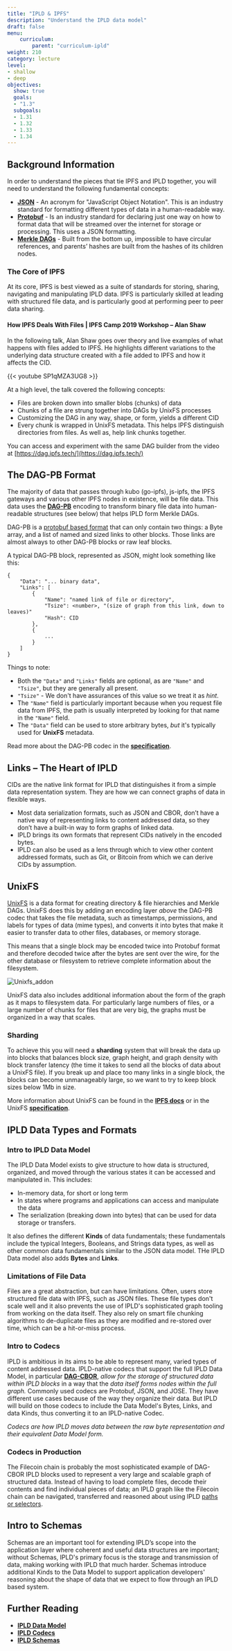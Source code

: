 ```yaml
---
title: "IPLD & IPFS"
description: "Understand the IPLD data model"
draft: false
menu:
    curriculum:
        parent: "curriculum-ipld"
weight: 210
category: lecture
level:
- shallow
- deep
objectives:
  show: true
  goals:
  - "1.3"
  subgoals:
  - 1.31
  - 1.32
  - 1.33
  - 1.34
---
```

## Background Information
In order to understand the pieces that tie IPFS and IPLD together, you will need to understand the following fundamental concepts:
* [**JSON**](https://www.w3schools.com/whatis/whatis_json.asp) - An acronym for "JavaScript Object Notation". This is an industry standard for formatting different types of data in a human-readable way.
* [**Protobuf**](https://developers.google.com/protocol-buffers/docs/overview) - Is an industry standard for declaring just one way on how to format data that will be streamed over the internet for storage or processing. This uses a JSON formatting.
* [**Merkle DAGs**](/curriculum/ipld/merkle-dags) - Built from the bottom up, impossible to have circular references, and parents’ hashes are built from the hashes of its children nodes.

### The Core of IPFS
At its core, IPFS is best viewed as a suite of standards for storing, sharing, navigating and manipulating IPLD data. IPFS is particularly skilled at leading with structured file data, and is particularly good at performing peer to peer data sharing.

#### How IPFS Deals With Files | IPFS Camp 2019 Workshop – Alan Shaw

In the following talk, Alan Shaw goes over theory and live examples of what happens with files added to IPFS. He highlights different variations to the underlying data structure created with a file added to IPFS and how it affects the CID.

{{< youtube SP1qMZA3UG8 >}}

At a high level, the talk covered the following concepts:

* Files are broken down into smaller blobs (chunks) of data
* Chunks of a file are strung together into DAGs by UnixFS processes
* Customizing the DAG in any way, shape, or form, yields a different CID
* Every chunk is wrapped in UnixFS metadata. This helps IPFS distinguish directories from files. As well as, help link chunks together.

You can access and experiment with the same DAG builder from the video at [https://dag.ipfs.tech/](https://dag.ipfs.tech/)

## The DAG-PB Format

The majority of data that passes through kubo (go-ipfs), js-ipfs, the IPFS gateways and various other IPFS nodes in existence, will be file data. This data uses the [**DAG-PB**](https://ipld.io/specs/codecs/dag-pb/) encoding to transform binary file data into human-readable structures (see below) that helps IPLD form Merkle DAGs.

DAG-PB is a [protobuf based format](https://developers.google.com/protocol-buffers/docs/overview) that can only contain two things: a Byte array, and a list of named and sized links to other blocks. Those links are almost always to other DAG-PB blocks or raw leaf blocks.

A typical DAG-PB block, represented as JSON, might look something like this:

```
{
    "Data": "... binary data",
    "Links": [
        {
            "Name": "named link of file or directory",
            "Tsize": <number>, "(size of graph from this link, down to leaves)"
            "Hash": CID
        },
        {
            ...
        }
    ]
}
```
Things to note:
* Both the `"Data"` and `"Links"` fields are optional, as are `"Name"` and `"Tsize"`, but they are generally all present.
* `"Tsize"` - We don't have assurances of this value so we treat it as _hint_.
* The `"Name"` field is particularly important because when you request file data from IPFS, the path is usually interpreted by looking for that name in the `"Name"` field.
* The `"Data"` field can be used to store arbitrary bytes, _but_ it's typically used for **UnixFS** metadata.

Read more about the DAG-PB codec in the [**specification**](https://ipld.io/specs/codecs/dag-pb/).

## Links – The Heart of IPLD

CIDs are the native link format for IPLD that distinguishes it from a simple data representation system. They are how we can connect graphs of data in flexible ways.

* Most data serialization formats, such as JSON and CBOR, don’t have a native way of representing links to content addressed data, so they don’t have a built-in way to form graphs of linked data.
* IPLD brings its own formats that represent CIDs natively in the encoded bytes.
* IPLD can also be used as a lens through which to view other content addressed formats, such as Git, or Bitcoin from which we can derive CIDs by assumption.


## UnixFS

[UnixFS](https://docs.ipfs.tech/concepts/file-systems/#unix-file-system-unixfs) is a data format for creating directory & file hierarchies and Merkle DAGs. UnixFS does this by adding an encoding layer _above_ the DAG-PB codec that takes the file metadata, such as timestamps, permissions, and labels for types of data (mime types), and converts it into bytes that make it easier to transfer data to other files, databases, or memory storage.

This means that a single block may be encoded twice into Protobuf format and therefore decoded twice after the bytes are sent over the wire, for the other database or filesystem to retrieve complete information about the filesystem.

![Unixfs_addon](unixfs_addon.png)

UnixFS data also includes additional information about the form of the graph as it maps to filesystem data. For particularly large numbers of files, or a large number of chunks for files that are very big, the graphs must be organized in a way that scales.

### Sharding
To achieve this you will need a **sharding** system that will break the data up into blocks that balances block size, graph height, and graph density with block transfer latency (the time it takes to send all the blocks of data about a UnixFS file). If you break up and place too many links in a single block, the blocks can become unmanageably large, so we want to try to keep block sizes below 1Mb in size.

More information about UnixFS can be found in the [**IPFS docs**](https://docs.ipfs.io/concepts/file-systems/#unix-file-system-unixfs) or in the UnixFS [**specification**](https://github.com/ipfs/specs/blob/master/UNIXFS.md).

## IPLD Data Types and Formats
### Intro to IPLD Data Model
The IPLD Data Model exists to give structure to how data is structured, organized, and moved through the various states it can be accessed and manipulated in. This includes:
* In-memory data, for short or long term
* In states where programs and applications can access and manipulate the data
* The serialization (breaking down into bytes) that can be used for data storage or transfers.

It also defines the different **Kinds** of data fundamentals; these fundamentals include the typical Integers, Booleans, and Strings data types, as well as other common data fundamentals similar to the JSON data model. THe IPLD Data model also adds **Bytes** and **Links**.

### Limitations of File Data

Files are a great abstraction, but can have limitations. Often, users store structured file data with IPFS, such as JSON files. These file types don't scale well and it also prevents the use of IPLD's sophisticated graph tooling from working on the data itself. They also rely on smart file chunking algorithms to de-duplicate files as they are modified and re-stored over time, which can be a hit-or-miss process.

### Intro to Codecs
IPLD is ambitious in its aims to be able to represent many, varied types of content addressed data. IPLD-native codecs that support the full IPLD Data Model, in particular [**DAG-CBOR**](https://ipld.io/specs/codecs/dag-cbor/), _allow for the storage of structured data within IPLD blocks_ in a way that the _data itself forms nodes within the full graph._ Commonly used codecs are Protobuf, JSON, and JOSE. They have different use cases because of the way they organize their data. But IPLD will build on those codecs to include the Data Model's Bytes, Links, and data Kinds, thus converting it to an IPLD-native Codec.

_Codecs are how IPLD moves data between the raw byte representation and their equivalent Data Model form._

### Codecs in Production
The Filecoin chain is probably the most sophisticated example of DAG-CBOR IPLD blocks used to represent a very large and scalable graph of structured data. Instead of having to load complete files, decode their contents and find individual pieces of data; an IPLD graph like the Filecoin chain can be navigated, transferred and reasoned about using IPLD [paths or selectors](paths-selectors.md).

## Intro to Schemas
Schemas are an important tool for extending IPLD’s scope into the application layer where coherent and useful data structures are important; without Schemas, IPLD's primary focus is the storage and transmission of data, making working with IPLD that much harder. Schemas introduce additional Kinds to the Data Model to support application developers' reasoning about the shape of data that we expect to flow through an IPLD based system.

## Further Reading
* [**IPLD Data Model**](https://ipld.io/docs/data-model/)
* [**IPLD Codecs**](https://ipld.io/docs/codecs/)
* [**IPLD Schemas**](https://ipld.io/docs/schemas/)
